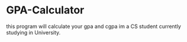 # GPA-Calculator
this program will calculate your gpa and cgpa
im a CS student currently studying in University.
